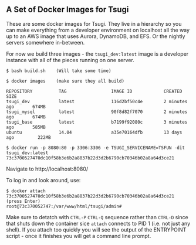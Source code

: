 A Set of Docker Images for Tsugi
--------------------------------

These are some docker images for Tsugi.  They live in a hierarchy so you can make
everything from a developer environment on localhost all the way up to an AWS image
that uses Aurora, DynamoDB, and EFS.  Or the nightly servers somewhere in-between.


For now we build three images - the `tsugi_dev:latest` image is a developer instance
with all of the pieces running on one server.

    $ bash build.sh    (Will take some time)

    $ docker images    (make sure they all build)

    REPOSITORY          TAG                 IMAGE ID            CREATED             SIZE
    tsugi_dev           latest              116d2bf50c4e        2 minutes ago       674MB
    tsugi_mysql         latest              90f8d82f7070        2 minutes ago       674MB
    tsugi_base          latest              b7199f92080c        3 minutes ago       585MB
    ubuntu              14.04               a35e70164dfb        13 days ago         222MB

    $ docker run -p 8080:80 -p 3306:3306 -e TSUGI_SERVICENAME=TSFUN -dit tsugi_dev:latest
    73c3700527470dc10f58b3e6b2a8837b22d3d2b6790cb70346b02a8a64d3ce21

Navigate to http://localhost:8080/

To log in and look around, use:

    $ docker attach 73c3700527470dc10f58b3e6b2a8837b22d3d2b6790cb70346b02a8a64d3ce21
    (press Enter)
    root@73c370052747:/var/www/html/tsugi/admin# 

Make sure to detatch with `CTRL-P` `CTRL-Q` sequence rather than `CTRL-D`
since that shuts down the container sice `attach` connects to PID 1 (i.e.
not just any shell).  If you attach too quickly you will see the output 
of the ENTRYPOINT script - once it finishes you will get a command line
prompt.


